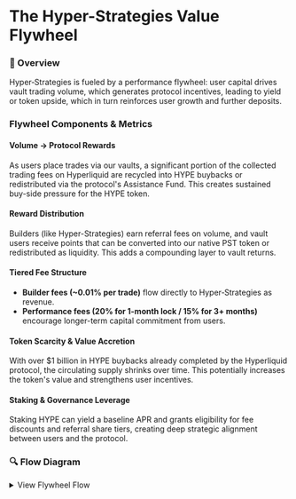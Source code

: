 # The Hyper-Strategies Value Flywheel

### 🔁 Overview
Hyper‑Strategies is fueled by a performance flywheel: user capital drives vault trading volume, which generates protocol incentives, leading to yield or token upside, which in turn reinforces user growth and further deposits.

### Flywheel Components & Metrics

#### Volume → Protocol Rewards
As users place trades via our vaults, a significant portion of the collected trading fees on Hyperliquid are recycled into HYPE buybacks or redistributed via the protocol's Assistance Fund. This creates sustained buy-side pressure for the HYPE token.

#### Reward Distribution
Builders (like Hyper-Strategies) earn referral fees on volume, and vault users receive points that can be converted into our native PST token or redistributed as liquidity. This adds a compounding layer to vault returns.

#### Tiered Fee Structure
- **Builder fees (~0.01% per trade)** flow directly to Hyper‑Strategies as revenue.
- **Performance fees (20% for 1-month lock / 15% for 3+ months)** encourage longer-term capital commitment from users.

#### Token Scarcity & Value Accretion
With over $1 billion in HYPE buybacks already completed by the Hyperliquid protocol, the circulating supply shrinks over time. This potentially increases the token's value and strengthens user incentives.

#### Staking & Governance Leverage
Staking HYPE can yield a baseline APR and grants eligibility for fee discounts and referral share tiers, creating deep strategic alignment between users and the protocol.

### 🔍 Flow Diagram
<details>
<summary>View Flywheel Flow</summary>

```plaintext
User Deposit → Strategy Execution → High Trade Volume  
     ↓  
Protocol Rewards ($HYPE / builder fees)  
     ↓  
Distribution or Reinvestment to Users  
     ↓  
Higher Vault Returns → Increased Deposits  
     ↓  
More Fee Revenue → More HYPE Buybacks → Higher Token Scarcity  
     ↓  
Staking & Governance Benefits → Tiered Fee Optimization  
     ↓  
Flywheel Self-Amplifies

📊 Sample Economics
Action	Metric / Value	Benefit
Vault trading volume	$1M generates significant buybacks	HYPE token appreciation
Builder automation	0.01% fee per trade	Revenue to Hyper‑Strategies
PST bonus/compounding	Points system	Added returns for users
Lock-up tier adoption	15% vs 20% performance fee	Encourages long-term deposits
HYPE scarcity	$1B+ in buybacks	Token appreciation pressure